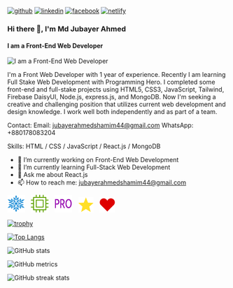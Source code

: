 [<img src='https://cdn.jsdelivr.net/npm/simple-icons@3.0.1/icons/github.svg' alt='github' height='40'>](https://github.com/jubayer44)  [<img src='https://cdn.jsdelivr.net/npm/simple-icons@3.0.1/icons/linkedin.svg' alt='linkedin' height='40'>](https://www.linkedin.com/in/jubayerr44/)  [<img src='https://cdn.jsdelivr.net/npm/simple-icons@3.0.1/icons/facebook.svg' alt='facebook' height='40'>](https://www.facebook.com/jashamim)  [<img src='https://cdn.jsdelivr.net/npm/simple-icons@3.0.1/icons/netlify.svg' alt='netlify' height='40'>](jubayer44)  

### Hi there 👋, I'm Md Jubayer Ahmed
#### I am a Front-End Web Developer
![I am a Front-End Web Developer](https://i.ibb.co/R730SkK/which-development-job-is-right-for-you.jpg)

I'm a Front Web Developer with 1 year of experience. Recently I am learning Full Stake Web Development with Programming Hero. I completed some front-end and full-stake projects using HTML5, CSS3, JavaScript, Tailwind, Firebase DaisyUI, Node.js, express.js, and MongoDB. 
Now I'm seeking a creative and challenging position that utilizes current web development and design knowledge. I work well both independently and as part of a team.

Contact:
Email: jubayerahmedshamim44@gmail.com
WhatsApp: +880178083204

Skills: HTML / CSS / JavaScript / React.js / MongoDB

- 🔭 I’m currently working on Front-End Web Development 
- 🌱 I’m currently learning Full-Stack Web Development 
- 💬 Ask me about React.js 
- 📫 How to reach me: jubayerahmedshamim44@gmail.com 




<a href='https://archiveprogram.github.com/'><img src='https://raw.githubusercontent.com/acervenky/animated-github-badges/master/assets/acbadge.gif' width='40' height='40'></a> <a href='https://docs.github.com/en/developers'><img src='https://raw.githubusercontent.com/acervenky/animated-github-badges/master/assets/devbadge.gif' width='40' height='40'></a> <a href='https://github.com/pricing'><img src='https://raw.githubusercontent.com/acervenky/animated-github-badges/master/assets/pro.gif' width='40' height='40'></a> <a href='https://stars.github.com/'><img src='https://raw.githubusercontent.com/acervenky/animated-github-badges/master/assets/starbadge.gif' width='35' height='35'></a> <a href='https://docs.github.com/en/github/supporting-the-open-source-community-with-github-sponsors'><img src='https://raw.githubusercontent.com/acervenky/animated-github-badges/master/assets/sponsorbadge.gif' width='35' height='35'></a> 

[![trophy](https://github-profile-trophy.vercel.app/?username=jubayer44)](https://github.com/ryo-ma/github-profile-trophy)

[![Top Langs](https://github-readme-stats.vercel.app/api/top-langs/?username=jubayer44)](https://github.com/anuraghazra/github-readme-stats)

![GitHub stats](https://github-readme-stats.vercel.app/api?username=jubayer44&show_icons=true&count_private=true)  

![GitHub metrics](https://metrics.lecoq.io/jubayer44)  

![GitHub streak stats](https://streak-stats.demolab.com/?user=jubayer44)  

